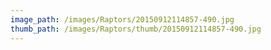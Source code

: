 ```yaml
---
image_path: /images/Raptors/20150912114857-490.jpg
thumb_path: /images/Raptors/thumb/20150912114857-490.jpg
---
```


